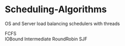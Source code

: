 # Scheduling-Algorithms
OS and Server load balancing schedulers with threads

FCFS	 
IOBound	
Intermediate
RoundRobin
SJF
